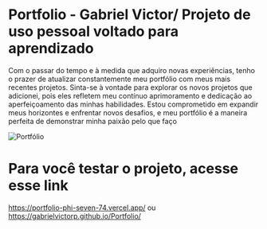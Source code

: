 # Portfolio - Gabriel Victor/ Projeto de uso pessoal voltado para aprendizado

Com o passar do tempo e à medida que adquiro novas experiências, tenho o prazer de atualizar constantemente meu portfólio com meus mais recentes projetos. 
Sinta-se à vontade para explorar os novos projetos que adicionei, pois eles refletem meu contínuo aprimoramento e dedicação ao aperfeiçoamento das minhas habilidades. Estou comprometido em expandir meus horizontes e enfrentar novos desafios, e meu portfólio é a maneira perfeita de demonstrar minha paixão pelo que faço


![Portfólio](https://github.com/GabrielVictorP/Portfolio/assets/133161909/b06b58a7-9e0c-400c-a8ef-5bb84e6c714a)

# Para você testar o projeto, acesse esse link
https://portfolio-phi-seven-74.vercel.app/
ou 
https://gabrielvictorp.github.io/Portfolio/
